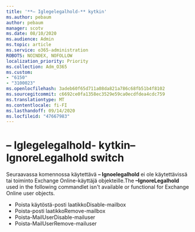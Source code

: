 ```yaml
---
title: '**– Iglegelegalhold-** kytkin'
ms.author: pebaum
author: pebaum
manager: scotv
ms.date: 08/10/2020
ms.audience: Admin
ms.topic: article
ms.service: o365-administration
ROBOTS: NOINDEX, NOFOLLOW
localization_priority: Priority
ms.collection: Adm_O365
ms.custom:
- "6150"
- "3100023"
ms.openlocfilehash: 3adeb60f65d711a08da821a786c68fb51b4f8102
ms.sourcegitcommit: c6692ce0fa1358ec3529e59ca0ecdfdea4cdc759
ms.translationtype: MT
ms.contentlocale: fi-FI
ms.lasthandoff: 09/14/2020
ms.locfileid: "47667983"
---
```

# <a name="ignorelegalhold-switch"></a><span data-ttu-id="bd67e-102">**– Iglegelegalhold-** kytkin</span><span class="sxs-lookup"><span data-stu-id="bd67e-102">**–IgnoreLegalhold** switch</span></span>

<span data-ttu-id="bd67e-103">Seuraavassa komennossa käytettävä **– Ignoelegalhold** ei ole käytettävissä tai toiminto Exchange Online-käyttäjä objekteille.</span><span class="sxs-lookup"><span data-stu-id="bd67e-103">The **–IgnoreLegalhold** used in the following commandlet isn't available or functional for Exchange Online user objects.</span></span>

- <span data-ttu-id="bd67e-104">Poista käytöstä-posti laatikko</span><span class="sxs-lookup"><span data-stu-id="bd67e-104">Disable-mailbox</span></span>
- <span data-ttu-id="bd67e-105">Poista-posti laatikko</span><span class="sxs-lookup"><span data-stu-id="bd67e-105">Remove-mailbox</span></span>
- <span data-ttu-id="bd67e-106">Poista-MailUser</span><span class="sxs-lookup"><span data-stu-id="bd67e-106">Disable-mailuser</span></span>
- <span data-ttu-id="bd67e-107">Poista-MailUser</span><span class="sxs-lookup"><span data-stu-id="bd67e-107">Remove-mailuser</span></span>